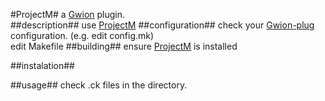 #ProjectM#
  a [Gwion](https://github.com/fennecdjay/Gwion) plugin.  
##description##
use [ProjectM](https://github.com/.../ProjectM)
##configuration##
check your [Gwion-plug](https://github.com/fennecdjay/Gwion-plug) configuration. (e.g. edit config.mk)  
edit Makefile
##building##
ensure [ProjectM](https://github.com/.../ProjectM) is installed

##instalation##

##usage##
check .ck files in the directory.
